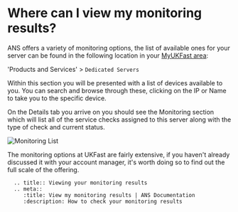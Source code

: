 # Where can I view my monitoring results?

ANS offers a variety of monitoring options, the list of available ones for your server can be found in the following location in your [MyUKFast area](https://www.ukfast.co.uk/myukfast.html):

'Products and Services' > `Dedicated Servers`

Within this section you will be presented with a list of devices available to you. You can search and browse through these, clicking on the IP or Name to take you to the specific device.

On the Details tab you arrive on you should see the Monitoring section which will list all of the service checks assigned to this server along with the type of check and current status.

![Monitoring List](files/monitoring.png)

The monitoring options at UKFast are fairly extensive, if you haven't already discussed it with your account manager, it's worth doing so to find out the full scale of the offering.

```eval_rst
  .. title:: Viewing your monitoring results
  .. meta::
     :title: View my monitoring results | ANS Documentation
     :description: How to check your monitoring results
```